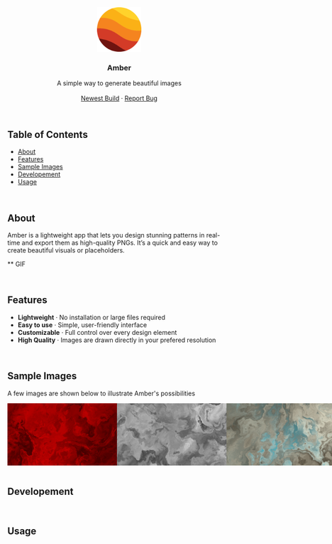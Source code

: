<!-- HEADER -->
<div align="center">
  <a href="https://github.com/its-nion/Amber">
    <img src="icon/Amber.png" alt="Logo" width="100" height="100">
  </a>

  <h3 align="center">Amber</h3>
  
  <p align="center">
    A simple way to generate beautiful images
    <br />
    <br />
    <a href="https://github.com/othneildrew/Best-README-Template">Newest Build</a>
    ·
    <a href="https://github.com/its-nion/Amber/issues/new?assignees=&labels=bug&projects=&template=bug_report.md&title=">Report Bug</a>
  </p>
</div>

<br />

<!-- TOC -->
## Table of Contents
- [About](#about)
- [Features](#features)
- [Sample Images](#sample-images)
- [Developement](#developement)
- [Usage](#usage)

<br />

<!-- ABOUT -->
## About
Amber is a lightweight app that lets you design stunning patterns in real-time and export them as high-quality PNGs. It’s a quick and easy way to create beautiful visuals or placeholders.

** GIF

<br />

<!-- FEATURES -->
## Features
- **Lightweight** · No installation or large files required
- **Easy to use** · Simple, user-friendly interface
- **Customizable** · Full control over every design element
- **High Quality** · Images are drawn directly in your prefered resolution

<br />

<!-- SAMPLE IMAGES -->
## Sample Images
A few images are shown below to illustrate Amber's possibilities

<div style="display: flex", align="center">
  <img src="images/red-1.png" alt="Image 1" style="width: 49%">
  <img src="images/white-1.png" alt="Image 2" style="width: 49%">
  <img src="images/desert-1.png" alt="Image 2" style="width: 99%">
</div>

<br />

<!-- Developement -->
## Developement

<br />

<!-- Usage -->
## Usage

